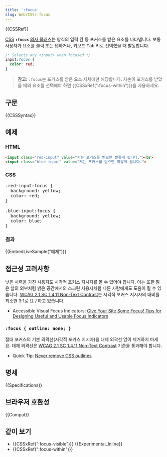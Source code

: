 ```yaml
---
title: ':focus'
slug: Web/CSS/:focus
---
```


{{CSSRef}}

[CSS](/ko/docs/Web/CSS) **`:focus`** [의사 클래스](/ko/docs/Web/CSS/Pseudo-classes)는 양식의 입력 칸 등 포커스를 받은 요소를 나타냅니다. 보통 사용자가 요소를 클릭 또는 탭하거나, 키보드 <kbd>Tab</kbd> 키로 선택했을 때 발동합니다.

```css
/* Selects any <input> when focused */
input:focus {
  color: red;
}
```

> **참고:** `:focus`는 포커스를 받은 요소 자체에만 해당합니다. 자손이 포커스를 받았을 때의 요소를 선택해야 하면 {{CSSxRef(":focus-within")}}을 사용하세요.

## 구문

{{CSSSyntax}}

## 예제

### HTML

```html
<input class="red-input" value="저는 포커스를 받으면 빨갛게 됩니다."><br>
<input class="blue-input" value="저는 포커스를 받으면 파랗게 됩니다.">
```

### CSS

<pre class="brush: css highlight[1, 6] notranslate">.red-input:focus {
  background: yellow;
  color: red;
}

.blue-input:focus {
  background: yellow;
  color: blue;
}</pre>

### 결과

{{EmbedLiveSample("예제")}}

## 접근성 고려사항

낮은 시력을 가진 사용자도 시각적 포커스 지시자를 볼 수 있어야 합니다. 이는 또한 맑은 날의 외부처럼 밝은 공간에서의 스크린 사용자처럼 다른 사람에게도 도움이 될 수 있습니다. [WCAG 2.1 SC 1.4.11 Non-Text Contrast](https://www.w3.org/WAI/WCAG21/Understanding/non-text-contrast.html)는 시각적 포커스 지시자의 대비를 최소한 3:1로 요구하고 있습니다.

- Accessible Visual Focus Indicators: [Give Your Site Some Focus! Tips for Designing Useful and Usable Focus Indicators](https://www.deque.com/blog/give-site-focus-tips-designing-usable-focus-indicators/)

### `:focus { outline: none; }`

절대 포커스의 기본 외곽선(시각적 포커스 지시자)을 대체 외곽선 없이 제거하지 마세요. 대체 외곽선은 [WCAG 2.1 SC 1.4.11 Non-Text Contrast](https://www.w3.org/WAI/WCAG21/Understanding/non-text-contrast.html) 기준을 통과해야 합니다.

- Quick Tip: [Never remove CSS outlines](https://a11yproject.com/posts/never-remove-css-outlines/)

## 명세

{{Specifications}}

## 브라우저 호환성

{{Compat}}

## 같이 보기

- {{CSSxRef(":focus-visible")}} {{Experimental_Inline}}
- {{CSSxRef(":focus-within")}}
